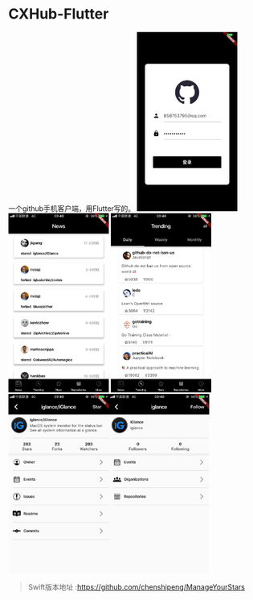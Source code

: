 # CXHub-Flutter
一个github手机客户端，用Flutter写的。
<img src="https://github.com/chenshipeng/CXHub-Flutter/blob/master/images/WechatIMG14.jpeg" width="200px" > <img src="https://github.com/chenshipeng/CXHub-Flutter/blob/master/images/WechatIMG15.png" width="200px" > <img src="https://github.com/chenshipeng/CXHub-Flutter/blob/master/images/WechatIMG16.png" width="200px" > <img src="https://github.com/chenshipeng/CXHub-Flutter/blob/master/images/WechatIMG17.jpeg" width="200px" ><img src="https://github.com/chenshipeng/CXHub-Flutter/blob/master/images/WechatIMG18.jpeg" width="200px" >



> Swift版本地址 :https://github.com/chenshipeng/ManageYourStars
